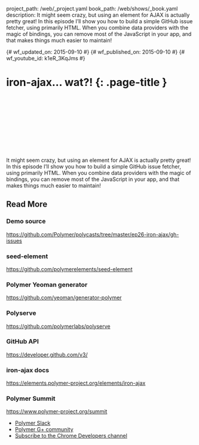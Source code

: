 project_path: /web/_project.yaml
book_path: /web/shows/_book.yaml
description: It might seem crazy, but using an element for AJAX is actually pretty great! In this episode I’ll show you how to build a simple GitHub issue fetcher, using primarily HTML. When you combine data providers with the magic of bindings, you can remove most of the JavaScript in your app, and that makes things much easier to maintain!

{# wf_updated_on: 2015-09-10 #}
{# wf_published_on: 2015-09-10 #}
{# wf_youtube_id: k1eR_3KqJms #}

# iron-ajax… wat?! {: .page-title }


<div class="video-wrapper">
  <iframe class="devsite-embedded-youtube-video" data-video-id="k1eR_3KqJms"
          data-autohide="1" data-showinfo="0" frameborder="0" allowfullscreen>
  </iframe>
</div>


It might seem crazy, but using an element for AJAX is actually pretty great! In this episode I’ll show you how to build a simple GitHub issue fetcher, using primarily HTML. When you combine data providers with the magic of bindings, you can remove most of the JavaScript in your app, and that makes things much easier to maintain!

## Read More

### Demo source
<https://github.com/Polymer/polycasts/tree/master/ep26-iron-ajax/gh-issues>

### seed-element
<https://github.com/polymerelements/seed-element>

### Polymer Yeoman generator
<https://github.com/yeoman/generator-polymer>

### Polyserve
<https://github.com/polymerlabs/polyserve>

### GitHub API
<https://developer.github.com/v3/>

### iron-ajax docs
<https://elements.polymer-project.org/elements/iron-ajax>

### Polymer Summit
<https://www.polymer-project.org/summit>

- [Polymer Slack](http://bit.ly/polymerslack)
- [Polymer G+ community](https://plus.google.com/communities/115626364525706131031)
- [Subscribe to the Chrome Developers channel](//goo.gl/LLLNvf)


